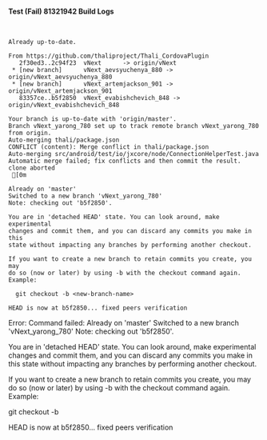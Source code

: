 #### Test (Fail) 81321942 Build Logs


```


```

```
Already up-to-date.

From https://github.com/thaliproject/Thali_CordovaPlugin
   2f30ed3..2c94f23  vNext      -> origin/vNext
 * [new branch]      vNext_aevsyuchenya_880 -> origin/vNext_aevsyuchenya_880
 * [new branch]      vNext_artemjackson_901 -> origin/vNext_artemjackson_901
   83357ce..b5f2850  vNext_evabishchevich_848 -> origin/vNext_evabishchevich_848

```

```
Your branch is up-to-date with 'origin/master'.
Branch vNext_yarong_780 set up to track remote branch vNext_yarong_780 from origin.
Auto-merging thali/package.json
CONFLICT (content): Merge conflict in thali/package.json
Auto-merging src/android/test/io/jxcore/node/ConnectionHelperTest.java
Automatic merge failed; fix conflicts and then commit the result.
clone aborted
 [0m

Already on 'master'
Switched to a new branch 'vNext_yarong_780'
Note: checking out 'b5f2850'.

You are in 'detached HEAD' state. You can look around, make experimental
changes and commit them, and you can discard any commits you make in this
state without impacting any branches by performing another checkout.

If you want to create a new branch to retain commits you create, you may
do so (now or later) by using -b with the checkout command again. Example:

  git checkout -b <new-branch-name>

HEAD is now at b5f2850... fixed peers verification

```

Error: Command failed: Already on 'master'
Switched to a new branch 'vNext_yarong_780'
Note: checking out 'b5f2850'.

You are in 'detached HEAD' state. You can look around, make experimental
changes and commit them, and you can discard any commits you make in this
state without impacting any branches by performing another checkout.

If you want to create a new branch to retain commits you create, you may
do so (now or later) by using -b with the checkout command again. Example:

  git checkout -b <new-branch-name>

HEAD is now at b5f2850... fixed peers verification
